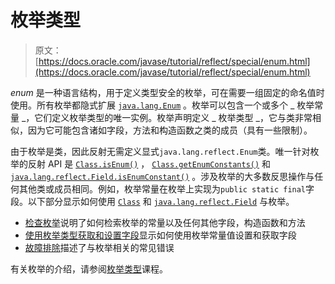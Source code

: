 # 枚举类型

> 原文： [https://docs.oracle.com/javase/tutorial/reflect/special/enum.html](https://docs.oracle.com/javase/tutorial/reflect/special/enum.html)

_enum_ 是一种语言结构，用于定义类型安全的枚举，可在需要一组固定的命名值时使用。所有枚举都隐式扩展 [`java.lang.Enum`](https://docs.oracle.com/javase/8/docs/api/java/lang/Enum.html) 。枚举可以包含一个或多个 _ 枚举常量 _，它们定义枚举类型的唯一实例。枚举声明定义 _ 枚举类型 _，它与类非常相似，因为它可能包含诸如字段，方法和构造函数之类的成员（具有一些限制）。

由于枚举是类，因此反射无需定义显式`java.lang.reflect.Enum`类。唯一针对枚举的反射 API 是 [`Class.isEnum()`](https://docs.oracle.com/javase/8/docs/api/java/lang/Class.html#isEnum--) ， [`Class.getEnumConstants()`](https://docs.oracle.com/javase/8/docs/api/java/lang/Class.html#getEnumConstants--) 和 [`java.lang.reflect.Field.isEnumConstant()`](https://docs.oracle.com/javase/8/docs/api/java/lang/reflect/Field.html#isEnumConstant--) 。涉及枚举的大多数反思操作与任何其他类或成员相同。例如，枚举常量在枚举上实现为`public static final`字段。以下部分显示如何使用 [`Class`](https://docs.oracle.com/javase/8/docs/api/java/lang/Class.html) 和 [`java.lang.reflect.Field`](https://docs.oracle.com/javase/8/docs/api/java/lang/reflect/Field.html) 与枚举。

*   [检查枚举](enumMembers.html)说明了如何检索枚举的常量以及任何其他字段，构造函数和方法
*   [使用枚举类型获取和设置字段](enumSetGet.html)显示如何使用枚举常量值设置和获取字段
*   [故障排除](enumTrouble.html)描述了与枚举相关的常见错误

有关枚举的介绍，请参阅[枚举类型](../../java/javaOO/enum.html)课程。
